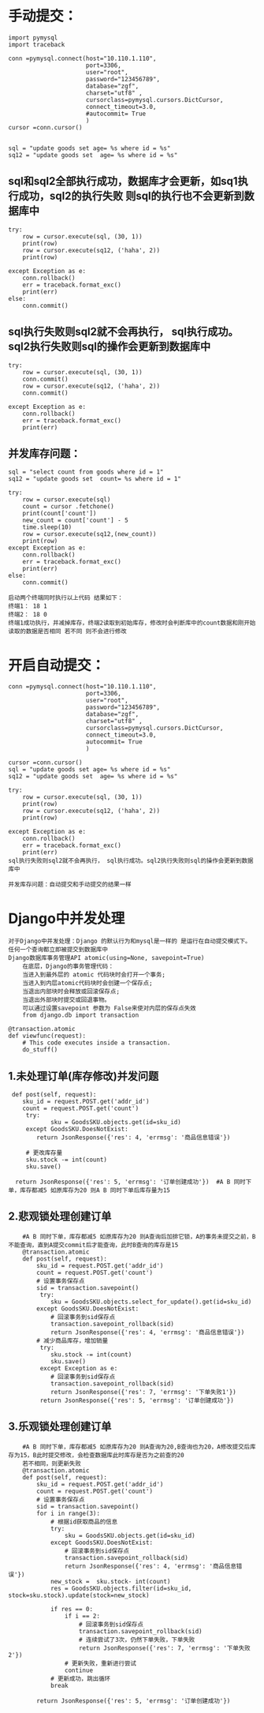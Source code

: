 # 手动提交：
    import pymysql
    import traceback
    
    conn =pymysql.connect(host="10.110.1.110",
                          port=3306,
                          user="root",
                          password="123456789",
                          database="zgf",
                          charset="utf8" ,
                          cursorclass=pymysql.cursors.DictCursor,
                          connect_timeout=3.0,
                          #autocommit= True
                          )
    cursor =conn.cursor()
    
    
    sql = "update goods set age= %s where id = %s"
    sq12 = "update goods set  age= %s where id = %s"

## sql和sql2全部执行成功，数据库才会更新，如sq1执行成功，sql2的执行失败 则sql的执行也不会更新到数据库中
    try:
        row = cursor.execute(sql, (30, 1))
        print(row)
        row = cursor.execute(sq12, ('haha', 2))
        print(row)
    
    except Exception as e:
        conn.rollback()
        err = traceback.format_exc()
        print(err)
    else:
        conn.commit()
    
## sql执行失败则sql2就不会再执行， sql执行成功。sql2执行失败则sql的操作会更新到数据库中
    try:
        row = cursor.execute(sql, (30, 1))
        conn.commit()
        row = cursor.execute(sq12, ('haha', 2))
        conn.commit()
    
    except Exception as e:
        conn.rollback()
        err = traceback.format_exc()
        print(err)

## 并发库存问题：

    sql = "select count from goods where id = 1"
    sq12 = "update goods set  count= %s where id = 1"
    
    try:
        row = cursor.execute(sql)
        count = cursor .fetchone()
        print(count['count'])
        new_count = count['count'] - 5
        time.sleep(10)
        row = cursor.execute(sq12,(new_count))
        print(row)
    except Exception as e:
        conn.rollback()
        err = traceback.format_exc()
        print(err)
    else:
        conn.commit()
    
    启动两个终端同时执行以上代码 结果如下：
    终端1： 18 1
    终端2： 18 0
    终端1成功执行，并减掉库存，终端2读取到初始库存，修改时会判断库中的count数据和刚开始读取的数据是否相同 若不同 则不会进行修改

# 开启自动提交：
    conn =pymysql.connect(host="10.110.1.110",
                          port=3306,
                          user="root",
                          password="123456789",
                          database="zgf",
                          charset="utf8" ,
                          cursorclass=pymysql.cursors.DictCursor,
                          connect_timeout=3.0,
                          autocommit= True
                          )
                          
    cursor =conn.cursor()
    sql = "update goods set age= %s where id = %s"
    sq12 = "update goods set  age= %s where id = %s"
    
    try:
        row = cursor.execute(sql, (30, 1))
        print(row)
        row = cursor.execute(sq12, ('haha', 2))
        print(row)
    
    except Exception as e:
        conn.rollback()
        err = traceback.format_exc()
        print(err)
    sql执行失败则sql2就不会再执行， sql执行成功。sql2执行失败则sql的操作会更新到数据库中
    
    并发库存问题：自动提交和手动提交的结果一样


# Django中并发处理
    对于Django中并发处理：Django 的默认行为和mysql是一样的 是运行在自动提交模式下。任何一个查询都立即被提交到数据库中
    Django数据库事务管理API atomic(using=None, savepoint=True)
        在底层，Django的事务管理代码：
        当进入到最外层的 atomic 代码块时会打开一个事务;
        当进入到内层atomic代码块时会创建一个保存点;
        当退出内部块时会释放或回滚保存点;
        当退出外部块时提交或回退事物。
        可以通过设置savepoint 参数为 False来使对内层的保存点失效
        from django.db import transaction

    @transaction.atomic
    def viewfunc(request):
        # This code executes inside a transaction.
        do_stuff()
    
## 1.未处理订单(库存修改)并发问题
     def post(self, request):
        sku_id = request.POST.get('addr_id')
        count = request.POST.get('count')
         try:
                sku = GoodsSKU.objects.get(id=sku_id)
         except GoodsSKU.DoesNotExist:
            return JsonResponse({'res': 4, 'errmsg': '商品信息错误'})
        
         # 更改库存量
         sku.stock -= int(count)
         sku.save()
    
      return JsonResponse({'res': 5, 'errmsg': '订单创建成功'})  #A B 同时下单，库存都减5 如原库存为20 则A B 同时下单后库存量为15
      
## 2.悲观锁处理创建订单
        #A B 同时下单，库存都减5 如原库存为20 则A查询后加排它锁，A的事务未提交之前，B不能查询，直到A提交commit后才能查询，此时B查询的库存是15
        @transaction.atomic
        def post(self, request):
            sku_id = request.POST.get('addr_id')
            count = request.POST.get('count')
            # 设置事务保存点
            sid = transaction.savepoint()
             try:
                sku = GoodsSKU.objects.select_for_update().get(id=sku_id)
            except GoodsSKU.DoesNotExist:
                # 回滚事务到sid保存点
                transaction.savepoint_rollback(sid)
                return JsonResponse({'res': 4, 'errmsg': '商品信息错误'})
            # 减少商品库存，增加销量
             try:
                sku.stock -= int(count)
                sku.save()
             except Exception as e:
                # 回滚事务到sid保存点
                transaction.savepoint_rollback(sid)
                return JsonResponse({'res': 7, 'errmsg': '下单失败1'})
             return JsonResponse({'res': 5, 'errmsg': '订单创建成功'}) 
             
## 3.乐观锁处理创建订单
        #A B 同时下单，库存都减5 如原库存为20 则A查询为20,B查询也为20，A修改提交后库存为15，B此时提交修改，会检查数据库此时库存是否为之前查的20
        若不相同，则更新失败
        @transaction.atomic
        def post(self, request):
            sku_id = request.POST.get('addr_id')
            count = request.POST.get('count')
            # 设置事务保存点
            sid = transaction.savepoint()
            for i in range(3):
                # 根据id获取商品的信息
                try:
                    sku = GoodsSKU.objects.get(id=sku_id)
                except GoodsSKU.DoesNotExist:
                    # 回滚事务到sid保存点
                    transaction.savepoint_rollback(sid)
                    return JsonResponse({'res': 4, 'errmsg': '商品信息错误'})
                new_stock =  sku.stock- int(count)
                res = GoodsSKU.objects.filter(id=sku_id, stock=sku.stock).update(stock=new_stock)
                
                if res == 0:
                    if i == 2:
                        # 回滚事务到sid保存点
                        transaction.savepoint_rollback(sid)
                        # 连续尝试了3次，仍然下单失败，下单失败
                        return JsonResponse({'res': 7, 'errmsg': '下单失败2'})
                    # 更新失败，重新进行尝试
                    continue
                # 更新成功，跳出循环
                break
            
            return JsonResponse({'res': 5, 'errmsg': '订单创建成功'})
